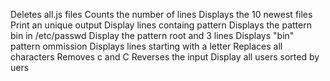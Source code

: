 Deletes all.js files
Counts the number of lines
Displays the 10 newest files
Print an unique output
Display lines containg pattern
Displays the pattern bin in /etc/passwd
Display the pattern root and 3 lines
Displays "bin" pattern ommission
Displays lines starting with a letter
Replaces all characters
Removes c and C
Reverses the input
Display all users sorted by uers
